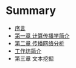 # Summary

* [序言](README.md)
* [第一章 计算传播学简介](chapter1_intro.md)
* [第二章 传播网络分析](chapter2_network.md)
* [工作坊简介](workshop_intro.md)
* 第三章 文本挖掘

